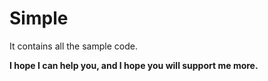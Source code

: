 # Simple
It contains all the sample code.

**I hope I can help you, and I hope you will support me more.**